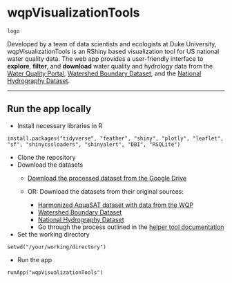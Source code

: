 # wqpVisualizationTools
`logo`

Developed by a team of data scientists and ecologists at Duke University, wqpVisualizationTools is an RShiny based visualization tool for US national water quality data. The web app provides a user-friendly interface to **explore**, **filter**, and **download** water quality and hydrology data from the [Water Quality Portal](https://www.waterqualitydata.us), [Watershed Boundary Dataset](https://www.usgs.gov/core-science-systems/ngp/national-hydrography/watershed-boundary-dataset), and the [National Hydrography Dataset](https://www.usgs.gov/core-science-systems/ngp/national-hydrography).

---
<!-- ## Motivation and target user groups
WQP_VizTool was first created with the intention to assist ecologists in assessing data coverage on a national scale. Areas with well-covered data, both temporally and spatially, can be identified as of potential interest to be studied. Analysis of data coverage is also crucial for validating the satellite remote sensing data, which is useful for estimating water quality metrics in areas without field measurements. The VizTool also see potential uses by riverkeepers, government officials, fishery managers and the general public.

## Databases used in this visualization tool
Data used in WQP-VizTool are chemical and physical measurements held in publicly accessible government databases. Three databases are used as main sources: the [Water Quality Portal (WQP)](https://www.waterqualitydata.us/); the [National Hydrography Dataset (NHD)](https://www.usgs.gov/core-science-systems/ngp/national-hydrography/national-hydrography-dataset?qt-science_support_page_related_con=0#qt-science_support_page_related_con); and the [Watershed Boundary Dataset (WBD)](https://www.usgs.gov/core-science-systems/ngp/national-hydrography/watershed-boundary-dataset?qt-science_support_page_related_con=4#qt-science_support_page_related_con).

[WQP](https://www.waterqualitydata.us/) has 265 million results from over 2.2 million locations collected by hundreds of government and non-government agencies. Harmonized data for total suspended solids (tss), chlorophyll-a (chl-a), dissolved organic carbon (doc), water turpidity (secchi) and site locations were included in WQP_VizTool. [WBD dataset](https://www.usgs.gov/core-science-systems/ngp/national-hydrography/watershed-boundary-dataset?qt-science_support_page_related_con=4#qt-science_support_page_related_con) contains spatial data of multipolygons describing watershed boundaries at all HUC levels. In [NHD dataset](https://www.usgs.gov/core-science-systems/ngp/national-hydrography/national-hydrography-dataset?qt-science_support_page_related_con=0#qt-science_support_page_related_con), spatial data describing flowlines is extensively used, as well as the numerical flowline attributes, from which the upstream catchment area data were extracted to construct the coverage plots.

### Harmonized Data
Harmonized WQP data is used in this visualization tool as default, which is comprised of total suspended solids (tss), chlorophyll-a (chl-a), dissolved organic carbon (doc), water turpidity (secchi). These data are included for their detectablity by remote sensing satellites.
**What is harmonization?**
Harmonization is the process of bringing together data of varying file formats, naming conventions, and columns, and transforming it into one cohesive data set. Especially in the case of WQP data, harmonization includes merging measurements of the same constituent coming from different agencies and institutions, converting the different systems of unit, changing the column names, and unifying the location data of the sampling sites with the measurements.

For the script of harmonization, please see [code]().  -->

## Run the app locally
- Install necessary libraries in R
```
install.packages("tidyverse", "feather", "shiny", "plotly", "leaflet", "sf", "shinycssloaders", "shinyalert", "DBI", "RSQLite")
```
- Clone the repository
- Download the datasets
    - [Download the processed dataset from the Google Drive]()

    - OR: Download the datasets from their original sources:
        - [Harmonized AquaSAT dataset with data from the WQP]()
        - [Watershed Boundary Dataset]()
        - [National Hydrography Dataset]()
        - Go through the process outlined in the [helper tool documentation](docs/HELPERTOOLS.md)
- Set the working directory
```
setwd("/your/working/directory")
```
- Run the app
```
runApp("wqpVisualizationTools")
```
<!-- ## What to do if you want to switch to datasets of your choice?
how to harmonize the data and switch the column names
### What to do to add water quality parameters

---
## What to do to add plots and graphs of your own design in the visualization process?
Add tabs?

---
## Contact information for the programmer
## Known bugs and  -->
<!-- ## Credits and acknowledgments
`cite the proposal`
`give the names for the team` -->
